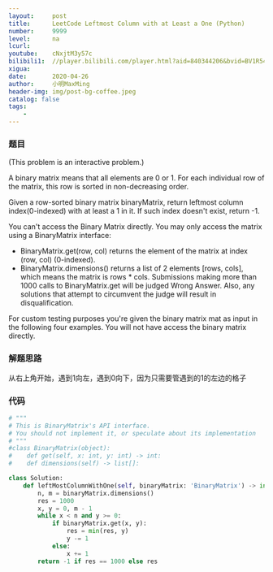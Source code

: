 ```yaml
---
layout:     post
title:      LeetCode Leftmost Column with at Least a One (Python)
number:     9999
level:      na
lcurl:      
youtube:    cNxjtM3y57c
bilibili1:  //player.bilibili.com/player.html?aid=840344206&bvid=BV1R54y197Q2&cid=181366356&page=1
xigua:      
date:       2020-04-26
author:     小明MaxMing
header-img: img/post-bg-coffee.jpeg
catalog: false
tags:
    - 
---
```


### 题目

(This problem is an interactive problem.)

A binary matrix means that all elements are 0 or 1. For each individual row of the matrix, this row is sorted in non-decreasing order.

Given a row-sorted binary matrix binaryMatrix, return leftmost column index(0-indexed) with at least a 1 in it. If such index doesn't exist, return -1.

You can't access the Binary Matrix directly.  You may only access the matrix using a BinaryMatrix interface:

- BinaryMatrix.get(row, col) returns the element of the matrix at index (row, col) (0-indexed).
- BinaryMatrix.dimensions() returns a list of 2 elements [rows, cols], which means the matrix is rows * cols.
Submissions making more than 1000 calls to BinaryMatrix.get will be judged Wrong Answer.  Also, any solutions that attempt to circumvent the judge will result in disqualification.

For custom testing purposes you're given the binary matrix mat as input in the following four examples. You will not have access the binary matrix directly.

### 解题思路

从右上角开始，遇到1向左，遇到0向下，因为只需要管遇到的1的左边的格子

### 代码
```python
# """
# This is BinaryMatrix's API interface.
# You should not implement it, or speculate about its implementation
# """
#class BinaryMatrix(object):
#    def get(self, x: int, y: int) -> int:
#    def dimensions(self) -> list[]:

class Solution:
    def leftMostColumnWithOne(self, binaryMatrix: 'BinaryMatrix') -> int:
        n, m = binaryMatrix.dimensions()
        res = 1000
        x, y = 0, m - 1
        while x < n and y >= 0:
            if binaryMatrix.get(x, y):
                res = min(res, y)
                y -= 1
            else:
                x += 1
        return -1 if res == 1000 else res
```
